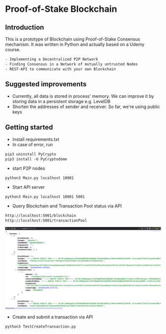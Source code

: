 # Proof-of-Stake Blockchain 

## Introduction
This is a prototype of Blockchain using Proof-of-Stake Consensus mechanism. It was written in Python and actually based on a Udemy course.

```
- Implementing a Decentralized P2P Network
- Finding Consensus in a Network of mutually untrusted Nodes
- REST-API to communicate with your own Blockchain
```

## Suggested improvements
- Currently, all data is stored in process' memory. We can improve it by storing data in a persistent storage e.g. LevelDB
- Shorten the addresses of sender and receiver. So far, we're using public keys

## Getting started

- Install requirements.txt
- In case of error, run
```
pip3 uninstall PyCrypto
pip3 install -U PyCryptodome
```

- start P2P nodes
```
python3 Main.py localhost 10001
```

- Start API server
```
python3 Main.py localhost 10001 5001
```
- Query Blockchain and Transaction Pool status via API 
```
http://localhost:5001/blockchain
http://localhost:5001/transactionPool
```
![Blockchain status](./assets/blockchain.png?raw=true "Blockchain status")

- Create and submit a transaction via API
```
python3 TestCreateTransaction.py
```